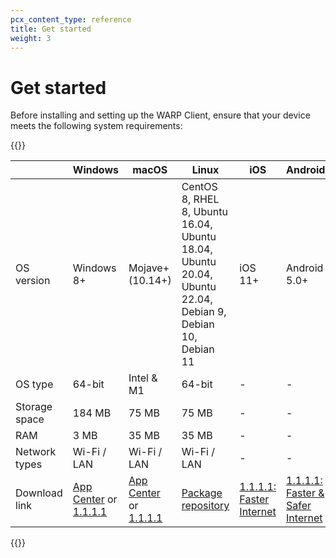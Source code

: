 ```yaml
---
pcx_content_type: reference
title: Get started
weight: 3
---
```


# Get started

Before installing and setting up the WARP Client, ensure that your device meets the following system requirements:

{{<table-wrap>}}

|               | Windows    | macOS            | Linux                                                                                      | iOS     | Android |
| ------------- | ---------- | ---------------- | ------------------------------------------------------------------------------------------ | ------- | ------------ |
| OS version    | Windows 8+ | Mojave+ (10.14+) | CentOS 8, RHEL 8, Ubuntu 16.04, Ubuntu 18.04, Ubuntu 20.04, Ubuntu 22.04, Debian 9, Debian 10, Debian 11 | iOS 11+ | Android 5.0+ |
| OS type       | 64-bit     | Intel & M1       | 64-bit                                                                                     | -       | -            |
| Storage space | 184 MB     | 75 MB            | 75 MB                                                                                      | -       | -            |
| RAM           | 3 MB       | 35 MB            | 35 MB                                                                                      | -       | -            |
| Network types | Wi-Fi / LAN | Wi-Fi / LAN       | Wi-Fi / LAN                                                                                 | -       | -            |
| Download link | [App Center](https://install.appcenter.ms/orgs/cloudflare/apps/1.1.1.1-windows-1/distribution_groups/release) or [1.1.1.1](https://1111-releases.cloudflareclient.com/windows/Khulnasoft_WARP_Release-x64.msi) | [App Center](https://install.appcenter.ms/orgs/cloudflare/apps/1.1.1.1-macos-1/distribution_groups/release) or [1.1.1.1](https://1111-releases.cloudflareclient.com/mac/Khulnasoft_WARP.zip) | [Package repository](https://pkg.cloudflareclient.com/) | [1.1.1.1: Faster Internet](https://apps.apple.com/us/app/id1423538627) | [1.1.1.1: Faster & Safer Internet](https://play.google.com/store/apps/details?id=com.cloudflare.onedotonedotonedotone) |

{{</table-wrap>}}
